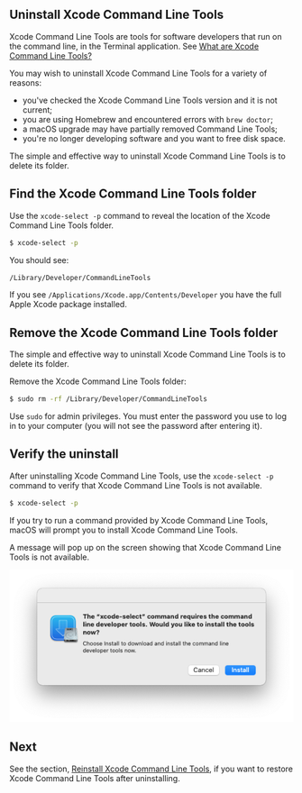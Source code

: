 ## Uninstall Xcode Command Line Tools

Xcode Command Line Tools are tools for software developers that run on the command line, in the Terminal application. See [What are Xcode Command Line Tools?](/commandlinetools/index.html)

You may wish to uninstall Xcode Command Line Tools for a variety of reasons:
- you've checked the Xcode Command Line Tools version and it is not current;
- you are using Homebrew and encountered errors with `brew doctor`;
- a macOS upgrade may have partially removed Command Line Tools;
- you're no longer developing software and you want to free disk space.

The simple and effective way to uninstall Xcode Command Line Tools is to delete its folder.

## Find the Xcode Command Line Tools folder

Use the `xcode-select -p` command to reveal the location of the Xcode Command Line Tools folder.

```bash
$ xcode-select -p
```

You should see:

```bash
/Library/Developer/CommandLineTools
```

If you see `/Applications/Xcode.app/Contents/Developer` you have the full Apple Xcode package installed.

## Remove the Xcode Command Line Tools folder

The simple and effective way to uninstall Xcode Command Line Tools is to delete its folder.

Remove the Xcode Command Line Tools folder:

```bash
$ sudo rm -rf /Library/Developer/CommandLineTools
```

Use `sudo` for admin privileges. You must enter the password you use to log in to your computer (you will not see the password after entering it).

## Verify the uninstall

After uninstalling Xcode Command Line Tools, use the `xcode-select -p` command to verify that Xcode Command Line Tools is not available.

```bash
$ xcode-select -p
```

If you try to run a command provided by Xcode Command Line Tools, macOS will prompt you to install Xcode Command Line Tools.

A message will pop up on the screen showing that Xcode Command Line Tools is not available.

![](/assets/images/ruby/install-Xcode-CLT.png)

## Next

See the section, [Reinstall Xcode Command Line Tools](/commandlinetools/7.html), if you want to restore Xcode Command Line Tools after uninstalling.
